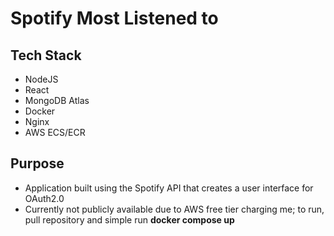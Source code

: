 # Spotify Most Listened to

## Tech Stack
- NodeJS
- React
- MongoDB Atlas
- Docker
- Nginx
- AWS ECS/ECR

## Purpose
- Application built using the Spotify API that creates a user interface for OAuth2.0
- Currently not publicly available due to AWS free tier charging me; to run, pull repository and simple run **docker compose up**


